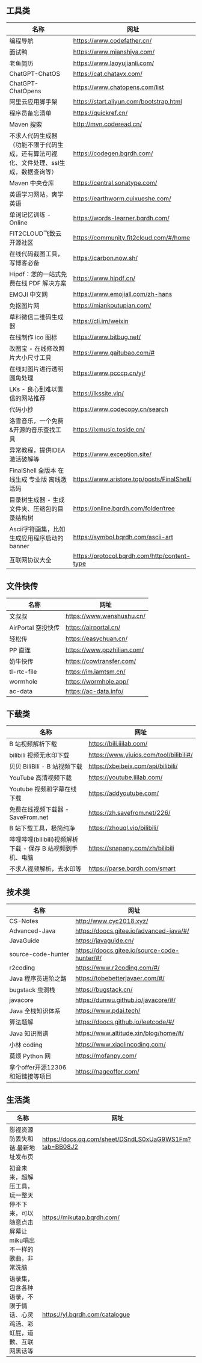 ## 工具类

| 名称                                            | 网址                                           |
|-----------------------------------------------|----------------------------------------------|
| 编程导航                                          | https://www.codefather.cn/                   |
| 面试鸭                                           | https://www.mianshiya.com/                   |
| 老鱼简历                                          | https://www.laoyujianli.com/                 |
| ChatGPT-ChatOS                                | https://cat.chatavx.com/                     |
| ChatGPT-ChatOpens                             | https://www.chatopens.com/list               |
| 阿里云应用脚手架                                      | https://start.aliyun.com/bootstrap.html      |
| 程序员备忘清单                                       | https://quickref.cn/                         |
| Maven 搜索                                      | http://mvn.coderead.cn/                      |
| 不求人代码生成器 （功能不限于代码生成，还有算法可视化、文件处理、ssl生成，数据查询等） | https://codegen.bqrdh.com/                   |
| Maven 中央仓库                                    | https://central.sonatype.com/                |
| 英语学习网站，爽学英语                                   | https://earthworm.cuixueshe.com/             |
| 单词记忆训练 - Online                               | https://words-learner.bqrdh.com/             |
| FIT2CLOUD飞致云开源社区                              | https://community.fit2cloud.com/#/home       |
| 在线代码截图工具，写博客必备                                | https://carbon.now.sh/                       |
| Hipdf：您的一站式免费在线 PDF 解决方案                      | https://www.hipdf.cn/                        |
| EMOJI 中文网                                     | https://www.emojiall.com/zh-hans             |
| 免抠图片网                                         | https://miankoutupian.com/                   |
| 草料微信二维码生成器                                    | https://cli.im/weixin                        |
| 在线制作 ico 图标                                   | https://www.bitbug.net/                      |
| 改图宝 - 在线修改照片大小尺寸工具                            | https://www.gaitubao.com/#                   |
| 在线对图片进行透明圆角处理                                 | https://www.pcccp.cn/yj/                     |
| LKs - 良心到难以置信的网站推荐                            | https://lkssite.vip/                         |
| 代码小抄                                          | https://www.codecopy.cn/search               |
| 洛雪音乐，一个免费&开源的音乐查找工具                           | https://lxmusic.toside.cn/                   |
| 异常教程，提供IDEA激活破解等                              | https://www.exception.site/                  |
| FinalShell 全版本 在线生成 专业版 离线激活码                 | https://www.aristore.top/posts/FinalShell/   |
| 目录树生成器 - 生成文件夹、压缩包的目录结构树                      | https://online.bqrdh.com/folder/tree         |
| Ascii字符画集，比如生成应用程序启动的banner                   | https://symbol.bqrdh.com/ascii-art           |
| 互联网协议大全                                       | https://protocol.bqrdh.com/http/content-type |

## 文件快传

| 名称             | 网址                         |
|----------------|----------------------------|
| 文叔叔            | https://www.wenshushu.cn/  |
| AirPortal 空投快传 | https://airportal.cn/      |
| 轻松传            | https://easychuan.cn/      |
| PP 直连          | https://www.ppzhilian.com/ |
| 奶牛快传           | https://cowtransfer.com/   |
| tl-rtc-file    | https://im.iamtsm.cn/      |
| wormhole       | https://wormhole.app/      |
| ac-data        | https://ac-data.info/      |

## 下载类

| 名称                                    | 网址                                     |
|---------------------------------------|----------------------------------------|
| B 站视频解析下载                             | https://bili.iiilab.com/               |
| bilibili 视频无水印下载                      | https://www.yiuios.com/tool/bilibili#/ |
| 贝贝 BiliBili - B 站视频下载                 | https://xbeibeix.com/api/bilibili/     |
| YouTube 高清视频下载                        | https://youtube.iiilab.com/            |
| Youtube 视频和字幕在线下载                     | https://addyoutube.com/                |
| 免费在线视频下载器 - SaveFrom.net              | https://zh.savefrom.net/226/           |
| B 站下载工具，极简纯净                          | https://zhouql.vip/bilibili/           |
| 哔哩哔哩(bilibili)视频解析下载 - 保存 B 站视频到手机、电脑 | https://snapany.com/zh/bilibili        |
| 不求人视频解析，去水印等                          | https://parse.bqrdh.com/smart          |

## 技术类

| 名称                    | 网址                                           |
|-----------------------|----------------------------------------------|
| CS-Notes              | http://www.cyc2018.xyz/                      |
| Advanced-Java         | https://doocs.gitee.io/advanced-java/#/      |
| JavaGuide             | https://javaguide.cn/                        |
| source-code-hunter    | https://doocs.gitee.io/source-code-hunter/#/ |
| r2coding              | https://www.r2coding.com/#/                  |
| Java 程序员进阶之路          | https://tobebetterjavaer.com/#/              |
| bugstack 虫洞栈          | https://bugstack.cn/                         |
| javacore              | https://dunwu.github.io/javacore/#/          |
| Java 全栈知识体系           | https://www.pdai.tech/                       |
| 算法题解                  | https://doocs.github.io/leetcode/#/          |
| Java 知识图谱             | https://www.altitude.xin/blog/home/#/        |
| 小林 coding             | https://www.xiaolincoding.com/               |
| 莫烦 Python 网           | https://mofanpy.com/                         |
| 拿个offer开源12306和短链接等项目 | https://nageoffer.com/                       |

## 生活类

| 名称                                             | 网址                                                     |
|------------------------------------------------|--------------------------------------------------------|
| 影视资源防丢失和谐.最新地址发布页                              | https://docs.qq.com/sheet/DSndLS0xUaG9WS1Fm?tab=BB08J2 |
| 初音未来，超解压工具，玩一整天停不下来，可以随意点击屏幕让miku唱出不一样的歌曲，非常洗脑 | https://mikutap.bqrdh.com/                             |
| 语录集，包含各种语录，不限于情话、心灵鸡汤、彩虹屁，道歉、互联网黑话等            | https://yl.bqrdh.com/catalogue                         |
